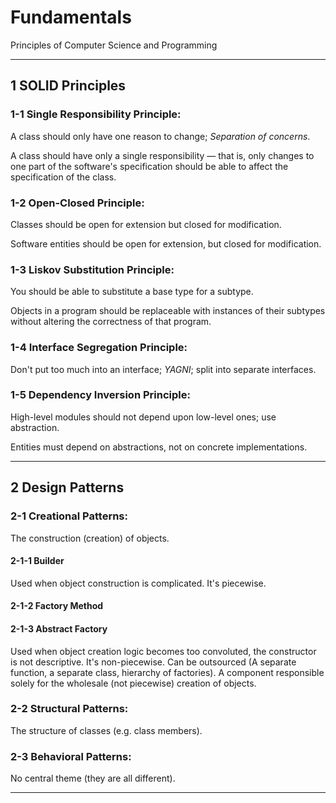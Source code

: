 # Fundamentals
Principles of Computer Science and Programming

---

## 1 SOLID Principles
### 1-1 Single Responsibility Principle:
A class should only have one reason to change; *Separation of concerns*.

A class should have only a single responsibility — that is, only changes to one part of the software's specification should be able to affect the specification of the class.

### 1-2 Open-Closed Principle:
Classes should be open for extension but closed for modification.

Software entities should be open for extension, but closed for modification.

### 1-3 Liskov Substitution Principle:
You should be able to substitute a base type for a subtype.

Objects in a program should be replaceable with instances of their subtypes without altering the correctness of that program.

### 1-4 Interface Segregation Principle:
Don't put too much into an interface; *YAGNI*; split into separate interfaces.

### 1-5 Dependency Inversion Principle:
High-level modules should not depend upon low-level ones; use abstraction.

Entities must depend on abstractions, not on concrete implementations.

---

## 2 Design Patterns
### 2-1 Creational Patterns:
The construction (creation) of objects.
#### 2-1-1 Builder
Used when object construction is complicated.
It's piecewise.
#### 2-1-2 Factory Method
#### 2-1-3 Abstract Factory
Used when object creation logic becomes too convoluted, the constructor is not descriptive.
It's non-piecewise.
Can be outsourced (A separate function, a separate class, hierarchy of factories).
A component responsible solely for the wholesale (not piecewise) creation of objects.

### 2-2 Structural Patterns:
The structure of classes (e.g. class members).

### 2-3 Behavioral Patterns:
No central theme (they are all different).

---


